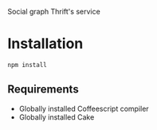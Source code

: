 Social graph Thrift's service

# Installation

    npm install
    
## Requirements

* Globally installed Coffeescript compiler
* Globally installed Cake